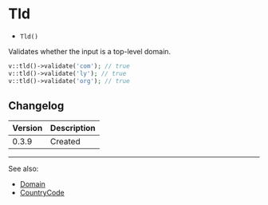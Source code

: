 # Tld

- `Tld()`

Validates whether the input is a top-level domain.

```php
v::tld()->validate('com'); // true
v::tld()->validate('ly'); // true
v::tld()->validate('org'); // true
```

## Changelog

Version | Description
--------|-------------
  0.3.9 | Created

***
See also:

- [Domain](Domain.md)
- [CountryCode](CountryCode.md)
